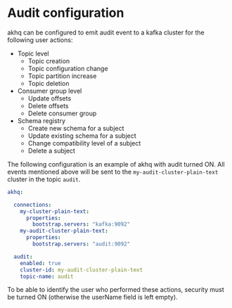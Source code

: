 # Audit configuration

akhq can be configured to emit audit event to a kafka cluster for the following user actions:

- Topic level
  - Topic creation
  - Topic configuration change
  - Topic partition increase
  - Topic deletion
- Consumer group level
  - Update offsets
  - Delete offsets
  - Delete consumer group
- Schema registry
  - Create new schema for a subject
  - Update existing schema for a subject
  - Change compatibility level of a subject
  - Delete a subject

The following configuration is an example of akhq with audit turned ON. All events mentioned above
will be sent to the `my-audit-cluster-plain-text` cluster in the topic `audit`.

```yaml
akhq:

  connections:
    my-cluster-plain-text:
      properties:
        bootstrap.servers: "kafka:9092"
    my-audit-cluster-plain-text:
      properties:
        bootstrap.servers: "audit:9092"

  audit:
    enabled: true
    cluster-id: my-audit-cluster-plain-text
    topic-name: audit
```

To be able to identify the user who performed these actions, security must be turned ON (otherwise the userName field is
left empty).
